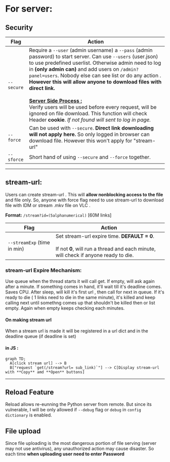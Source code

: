 # For server:
## Security
| Flag | Action |
| ---- | ------ |
| `--secure`   | Require  a `--user` (admin username) a `--pass` (admin password)  to start server. Can use `--users` (user.json) to use predefined userlist. Otherwise admin need to log in **(only admin can)** and add users on `/admin?panel=users`. Nobody else can see list or do any action . **However this will allow anyone to download files with direct link.** <br><br> <u>**Server Side Process :**</u> <br> Verify users will be used before every request, will be ignored on file download.  This function will check Header **cookie**. *If not found will sent to log in page.* |
| `--force` | Can be used with `--secure`. **Direct link downloading will not apply here.** So only logged in browser can download file. However this won't apply for "stream-url"|
| `--sforce` | Short hand of using `--secure` and `--force` together. |

------

## stream-url:
Users can create stream-url . This will **allow nonblocking access to the file** and file only. So, anyone with force flag need to use stream-url to download file with IDM or stream .mkv file on VLC .

**Format:** `/stream?id=(5alphanumerical)` [60M links]

| Flag | Action |
| ---- | ------ |
| `--streamExp` (time in min) | Set stream-url expire time. **DEFAULT = 0**.<br><br> If not **0**, will run a thread and each minute, will check if anyone ready to die.|

### stream-url Expire Mechanism:
Use queue when the thread starts it will call get. If empty, will ask again after a minute. If something comes in hand, it'll wait till it's deadline comes. Saves CPU. After sleep, will kill it's first url , then call for next in queue.  If it's ready to die ( 1 links need to die in the same minute), it's killed and keep calling next until somethng comes up that shouldn't be killed then or list empty. Again when empty keeps checking each minutes.

#### On making stream url
When a stream url is made it will be registered in a url dict and in the deadline queue (if deadline is set)


#### in JS :
```mermaid
graph TD;
  A[click stream url] --> B
  B["request `get(/stream?url= sub_link)`"] --> C[Display stream-url with **Copy** amd **Open** buttons]
```

------

## Reload Feature
Reload allows re-eunning the Python server from remote. But since its  vulnerable, I will be only allowed if `--debug` flag or `debug` in `config dictionary` is enabled.

## File upload
Since file uploading is the most dangerous portion of file serving (server may not use antivirus), any unauthorized action may cause disaster. So each time **when uploading user need to enter Password**
